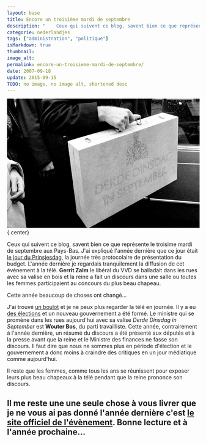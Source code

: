```yaml
---
layout: base
title: Encore un troisième mardi de septembre
description: "    Ceux qui suivent ce blog, savent bien ce que représente le troisime mardi de septembre aux Pays-Bas. J'ai expliqué l'année dernière que ce jour était l"
categorie: nederlandjes
tags: ["administration", "politique"]
isMarkdown: true
thumbnail: 
image_alt: 
permalink: encore-un-troisieme-mardi-de-septembre/
date: 2007-09-18
update: 2015-09-15
TODO: no image, no image alt, shortened desc
---
```


![Derde Dinsdag in September](miljardenkoffertje_op_het_Binnenhof.jpg){.center}

Ceux qui suivent ce blog, savent bien ce que représente le troisime mardi de septembre aux Pays-Bas. J'ai expliqué l'année dernière que ce jour était [le jour du Prinsjesdag](/le-jour-du-prinsjesdag), la journée très protocolaire de présentation du budget. L'année dernière je regardais tranquilement la diffusion de cet évènement à la télé. **Gerrit Zalm** le libéral du VVD se balladait dans les rues avec sa valise en bois et la reine a fait un discours dans une salle ou toutes les femmes participaient au concours du plus beau chapeau.

Cette année beaucoup de choses ont changé...

J'ai trouvé [un boulot](/mon-nouveau-boulot-3) et je ne peux plus regarder la télé en journée. Il y a eu [des élections](/apres-les-elections) et un nouveau gouvernement a été formé. Le ministre qui se promène dans les rues aujourd'hui avec sa valise *Derde Dinsdag in September* est **Wouter Bos**, du parti travailliste. Cette année, contrairement à l'année dernière, un résumé du discours a été présenté aux députés et à la presse avant que la reine et le Ministre des finances ne fasse son discours. Il faut dire que nous ne sommes plus en période d'élection et le gouvernement a donc moins à craindre des critiques en un jour médiatique comme aujourd'hui.

Il reste que les femmes, comme tous les ans se réunissent pour exposer leurs plus beau chapeaux à la télé pendant que la reine prononce son discours.

Il me reste une une seule chose à vous livrer que je ne vous ai pas donné l'année dernière c'est [le site officiel de l'évènement](http://70.86.115.242/). Bonne lecture et à l'année prochaine...
---